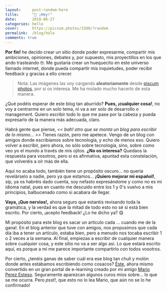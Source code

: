 ```yaml
---
layout:     post-random-hero    
title:      "👋 ¡Hey!"
date:       2018-06-27
categories: hello
cover:      https://picsum.photos/1500/?random
permalink:  /blog/hola
comments: true
---
```

**Por fin!** he decido crear un sitio donde poder expresarme, compartir mis ambiciones, opiniones, debates y, por supuesto, mis proyectillos en los que ando trasteando 🤓. Me gustaría crear un huequecito en este universo llamado internet, donde pueda compartir mis inquietudes, poder recibir feedback y gracias a ello crecer.

> Nota: Las imágenes las voy cargando **aleatoriamente** desde [piscum photos](https://picsum.photos), por si os interesa. Me ha molado mucho hacerlo de esta manera.

¿Qué podéis esperar de este blog tan aburrido? **Pues, ¡cualquier cosa!**, no voy a centrarme en un solo tema, ni va a ser solo de desarrollo o management. Quiero escribir todo lo que me pase por la cabeza y pueda expresarlo de la manera más adecuada, claro.

Habrá gente que piense, *<< bah! otro que se monta un blog para escribir de lo mismo... >>* Tienes razón, pero me apetece. Vengo de un blog con amigos donde escribíamos sobre tecnología, y echo de menos eso. Quiero volver a escribir, pero ahora, no sólo sobre tecnología, sino, sobre como veo yo el mundo a través de mis ojitos. **¿No os interesa?** Quedaos la respuesta para vosotros, pero si es afirmativa, apuntad esta constelación, que volveréis a oír más de ella.

Aquí no acaba todo, también tiene un propósito oscuro... no quería revelárselo a nadie, pero ya que estamos... **¡Quiero mejorar mi español!**, sip, ya os habréis dado cuenta, soy nefasto expresándome y como no es mi idioma natal, pues en cuanto me descuido entre los 1 y 0's vuelvo a mis principios, balbucenado como si acabara de llegar.

**Vaya, ¡Que nervios!,** ahora seguro que estaréis revisando toda la gramática, y la verdad es que la mitad de todo esto no sé si está bien escrito. Por cierto, ¡acepto feedback! ¿Lo he dicho ya? 😋

Mi propósito para este blog es sacar un artículo cada ... cuando me de la gana!. En el blog anterior que tuve con amigos, nos propusimos que cada día iba a tener un artículo, estaba bien, pero a menudo nos tocaba escribir 1 o 2 veces a la semana. Al final, empiezas a escribir de cualquier manera sobre cualquier cosa, y este sitio no va a ser algo así. Lo que estará escrito aquí, es porque a mí me parece importante compartirlo con todos vosotros.

Por cierto, ¿tenéis ganas de saber cuál era ese blog tan chuli y molón donde antes estábamos escribiendo como cosacos? [Éste](https://geekytheory.com), ahora mismo convertido en un gran portal de e-learning creado por mi amigo [Mario Perez Esteso](https://twitter.com/marioperest). Seguramente aparezcan algunos curos míos sobre... lo que se me ocurra. Pero *psst!*, que esto no lo lea Mario, que aún no se lo he confirmado!